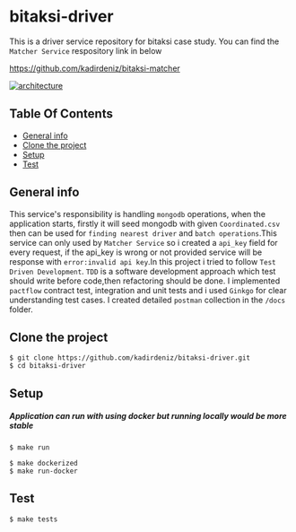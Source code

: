 # bitaksi-driver
This is a driver service repository for bitaksi case study.
You can find the `Matcher Service` respository link in below

https://github.com/kadirdeniz/bitaksi-matcher

[![architecture](https://www.linkpicture.com/q/Screen-Shot-2023-01-13-at-11.19.15.png)](https://www.linkpicture.com/view.php?img=LPic63c11b745529f1064691485)

## Table Of Contents
* [General info](#general-info)
* [Clone the project](#clone-the-project)
* [Setup](#setup)
* [Test](#test)

## General info
This service's responsibility is handling `mongodb` operations, when the application starts, firstly it will seed mongodb with given `Coordinated.csv` then can be used for `finding nearest driver` and `batch operations`.This service can only used by `Matcher Service` so i created a `api_key` field for every request, if the api_key is wrong or not provided service will be response with `error:invalid api key`.In this project i tried to follow `Test Driven Development`. `TDD` is a software development approach which test should write before code,then refactoring should be done. I implemented `pactflow` contract test, integration and unit tests and i used `Ginkgo` for clear understanding test cases. I created detailed `postman` collection in the `/docs` folder.

## Clone the project
```
$ git clone https://github.com/kadirdeniz/bitaksi-driver.git
$ cd bitaksi-driver
```

## Setup
##### Application can run with using docker but running locally would be more stable

```
$ make run

$ make dockerized
$ make run-docker
```


 ## Test
 ```
 $ make tests
 ```
